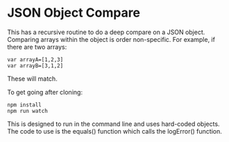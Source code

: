# JSON Object Compare

This has a recursive routine to do a deep compare on a JSON object.  Comparing arrays within the object is order non-specific.  For example, if there are two arrays:
```
var arrayA=[1,2,3]
var arrayB=[3,1,2]
```
These will match.

To get going after cloning:
```
npm install
npm run watch
```
This is designed to run in the command line and uses hard-coded objects.  The code to use is the equals() function which calls the logError() function.
